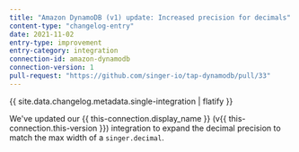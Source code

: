 ```yaml
---
title: "Amazon DynamoDB (v1) update: Increased precision for decimals"
content-type: "changelog-entry"
date: 2021-11-02
entry-type: improvement
entry-category: integration
connection-id: amazon-dynamodb
connection-version: 1
pull-request: "https://github.com/singer-io/tap-dynamodb/pull/33"
---
```

{{ site.data.changelog.metadata.single-integration | flatify }}

We've updated our {{ this-connection.display_name }} (v{{ this-connection.this-version }}) integration to expand the decimal precision to match the max width of a `singer.decimal`.